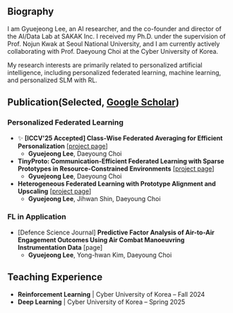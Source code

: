 ## Biography
I am Gyuejeong Lee, an AI researcher, and the co-founder and director of the AI/Data Lab at SAKAK Inc. I received my Ph.D. under the supervision of Prof. Nojun Kwak at Seoul National University, and I am currently actively collaborating with Prof. Daeyoung Choi at the Cyber University of Korea.

My research interests are primarily related to personalized artificial intelligence, including personalized federated learning, machine learning, and personalized SLM with RL.

## Publication(Selected, [Google Scholar](https://scholar.google.co.kr/citations?user=N2N5IMoAAAAJ&hl=en))
### Personalized Federated Learning
- ✨ **[ICCV'25 Accepted] Class-Wise Federated Averaging for Efficient Personalization** [[project page](https://github.com/regulationLee/cwFedAvg)]
  - **Gyuejeong Lee**, Daeyoung Choi
- **TinyProto: Communication-Efficient Federated Learning with Sparse Prototypes in Resource-Constrained Environments** [[project page](https://github.com/regulationLee/TinyProto)]
  - **Gyuejeong Lee**, Daeyoung Choi
- **Heterogeneous Federated Learning with Prototype Alignment and Upscaling** [[project page](https://github.com/regulationLee/ProtoNorm)]
  - **Gyuejeong Lee**, Jihwan Shin, Daeyoung Choi
 
### FL in Application
- [Defence Science Journal] **Predictive Factor Analysis of Air-to-Air Engagement Outcomes Using Air Combat Manoeuvring Instrumentation Data** [page]
  - **Gyuejeong Lee**, Yong-hwan Kim, Daeyoung Choi
 
## Teaching Experience
- **Reinforcement Learning** | Cyber University of Korea – Fall 2024  
- **Deep Learning** | Cyber University of Korea – Spring 2025

<!--
**regulationLee/regulationLee** is a ✨ _special_ ✨ repository because its `README.md` (this file) appears on your GitHub profile.

Here are some ideas to get you started:

- 🔭 I’m currently working on ...
- 🌱 I’m currently learning ...
- 👯 I’m looking to collaborate on ...
- 🤔 I’m looking for help with ...
- 💬 Ask me about ...
- 📫 How to reach me: ...
- 😄 Pronouns: ...
- ⚡ Fun fact: ...
-->
